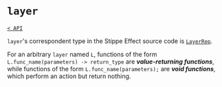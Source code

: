 <!-- TODO - Proofread and update for 1.2.0 -->

# `layer`

[`< API`](README.md)

`layer`'s correspondent type in the Stippe Effect source code is [`LayerRep`](https://github.com/jbunke/stipple-effect/blob/master/src/com/jordanbunke/stipple_effect/scripting/util/LayerRep.java).

For an arbitrary `layer` named `L`, functions of the form `L.func_name(parameters) -> return_type` are __*value-returning functions*__, while functions of the form `L.func_name(parameters);` are __*void functions*__, which perform an action but return nothing.

<!-- TODO -->